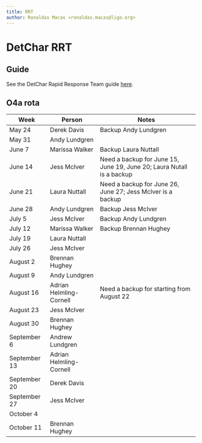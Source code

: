 ```yaml
---
title: RRT
author: Ronaldas Macas <ronaldas.macas@ligo.org>
---
```


# DetChar RRT

## Guide

See the DetChar Rapid Response Team guide [here](https://wiki.ligo.org/DetChar/O4RRTlevel1guide). 

## O4a rota

| Week            | Person        | Notes |
|-----------------|---------------|-------|
| May 24    | Derek Davis   | Backup Andy Lundgren |
| May 31    | Andy Lundgren |       |
| June 7    | Marissa Walker| Backup Laura Nuttall |
| June 14   | Jess McIver   | Need a backup for June 15, June 19, June 20; Laura Nutall is a backup |
| June 21   | Laura Nuttall | Need a backup for June 26, June 27; Jess McIver is a backup |
| June 28   | Andy Lundgren | Backup Jess McIver |
| July 5    | Jess McIver   | Backup Andy Lundgren |
| July 12   | Marissa Walker| Backup Brennan Hughey |
| July 19   | Laura Nuttall |                       |
| July 26   | Jess McIver   |                       |
| August 2  | Brennan Hughey|                       |
| August 9  | Andy Lundgren |                       |
| August 16 | Adrian Helmling-Cornell | Need a backup for starting from August 22 |
| August 23 | Jess McIver   |                       |
| August 30 | Brennan Hughey|                       |
| September 6 | Andrew Lundgren |                       |
| September 13 | Adrian Helmling-Cornell |                       |
| September 20 | Derek Davis |                       |
| September 27 | Jess McIver |                       |
| October 4 |                |                       |
| October 11 | Brennan Hughey |                       |
